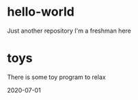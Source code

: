 # hello-world
Just another repository
I'm a freshman here

# toys
There is some toy program to relax

2020-07-01